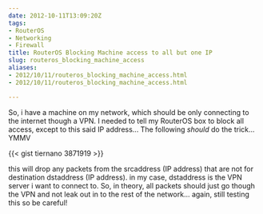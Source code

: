 ```yaml
---
date: 2012-10-11T13:09:20Z
tags:
- RouterOS
- Networking
- Firewall
title: RouterOS Blocking Machine access to all but one IP
slug: routeros_blocking_machine_access
aliases:
- 2012/10/11/routeros_blocking_machine_access.html
- 2012/10/11/routeros_blocking_machine_access.html

---
```

 
 

So, i have a machine on my network, which should be only connecting to the internet though a VPN. I needed to tell my RouterOS box to block all access, except to this said IP address... The following *should* do the trick... YMMV

{{< gist tiernano 3871919 >}}



this will drop any packets from the srcaddress (IP address) that are not for destination dstaddress (IP address). in my case, dstaddress is the VPN server i want to connect to. So, in theory, all packets should just go though the VPN and not leak out in to the rest of the network... again, still testing this so be careful!
